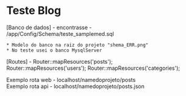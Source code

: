 # Teste Blog

[Banco de dados] - encontrasse - /app/Config/Schema/teste_samplemed.sql 

    * Modelo do banco na raiz do projeto "shema_ERR.png"
    * No teste usei o banco MysqlServer

[Routes] - Router::mapResources('posts');  
           Router::mapResources('users');
           Router::mapResources('categories');

Exemplo rota web - localhost/namedoprojeto/posts            
Exemplo rota api - localhost/namedoprojeto/posts.json             



 




